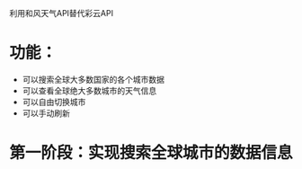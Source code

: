 利用和风天气API替代彩云API
# 功能：
* 可以搜索全球大多数国家的各个城市数据
* 可以查看全球绝大多数城市的天气信息
* 可以自由切换城市
* 可以手动刷新

# 第一阶段：实现搜索全球城市的数据信息
